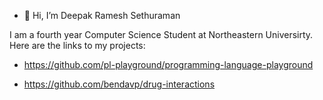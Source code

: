 - 👋 Hi, I’m Deepak Ramesh Sethuraman

I am a fourth year Computer Science Student at Northeastern Universirty. Here are the links to my projects:

- https://github.com/pl-playground/programming-language-playground

- https://github.com/bendavp/drug-interactions



<!---
deepakramesh14/deepakramesh14 is a ✨ special ✨ repository because its `README.md` (this file) appears on your GitHub profile.
You can click the Preview link to take a look at your changes.
--->
